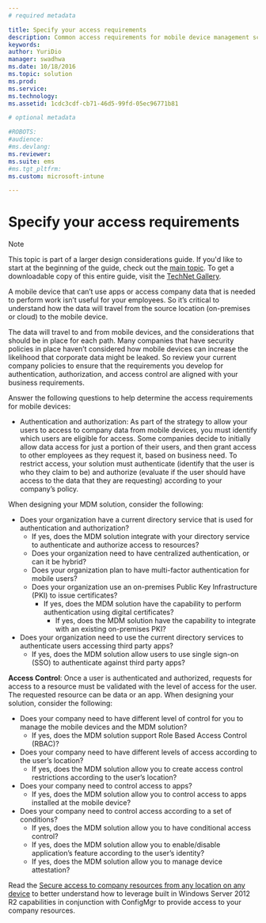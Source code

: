 ```yaml
---
# required metadata

title: Specify your access requirements
description: Common access requirements for mobile device management scenario.
keywords:
author: YuriDio
manager: swadhwa
ms.date: 10/18/2016
ms.topic: solution
ms.prod:
ms.service: 
ms.technology:
ms.assetid: 1cdc3cdf-cb71-46d5-99fd-05ec96771b81

# optional metadata

#ROBOTS:
#audience:
#ms.devlang:
ms.reviewer: 
ms.suite: ems
#ms.tgt_pltfrm:
ms.custom: microsoft-intune

---
```


# Specify your access requirements

>[!NOTE]
>This topic is part of a larger design considerations guide. If you'd like to start at the beginning of the guide, check out the [main topic](mdm-design-considerations-guide.md). To get a downloadable copy of this entire guide, visit the [TechNet Gallery](https://gallery.technet.microsoft.com/Mobile-Device-Management-7d401582).

A mobile device that can’t use apps or access company data that is needed to perform work isn’t useful for your employees. So it’s critical to understand how the data will travel from the source location (on-premises or cloud) to the mobile device. 

The data will travel to and from mobile devices, and the considerations that should be in place for each path. Many companies that have security policies in place haven’t considered how mobile devices can increase the likelihood that corporate data might be leaked. So review your current company policies to ensure that the requirements you develop for authentication, authorization, and access control are aligned with your business requirements.
 
Answer the following questions to help determine the access requirements for mobile devices:

- Authentication and authorization: As part of the strategy to allow your users to access to company data from mobile devices, you must identify which users are eligible for access. Some companies decide to initially allow data access for just a portion of their users, and then grant access to other employees as they request it, based on business need. To restrict access, your solution must authenticate (identify that the user is who they claim to be) and authorize (evaluate if the user should have access to the data that they are requesting) according to your company’s policy. 

When designing your MDM solution, consider the following:

- Does your organization have a current directory service that is used for authentication and authorization?
	- If yes, does the MDM solution integrate with your directory service to authenticate and authorize access to resources?
	- Does your organization need to have centralized authentication, or can it be hybrid?
	- Does your organization plan to have multi-factor authentication for mobile users?
	- Does your organization use an on-premises Public Key Infrastructure (PKI) to issue certificates?
		- If yes, does the MDM solution have the capability to perform authentication using digital certificates?
			- If yes, does the MDM solution have the capability to integrate with an existing on-premises PKI?
- Does your organization need to use the current directory services to authenticate users accessing third party apps?
	- If yes, does the MDM solution allow users to use single sign-on (SSO) to authenticate against third party apps?


**Access Control**: Once a user is authenticated and authorized, requests for access to a resource must be validated with the level of access for the user. The requested resource can be data or an app. When designing your solution, consider the following:

- Does your company need to have different level of control for you to manage the mobile devices and the MDM solution?
	- If yes, does the MDM solution support Role Based Access Control (RBAC)?
- Does your company need to have different levels of access according to the user’s location?
	- If yes, does the MDM solution allow you to create access control restrictions according to the user’s location?
- Does your company need to control access to apps?
	- If yes, does the MDM solution allow you to control access to apps installed at the mobile device?
- Does your company need to control access according to a set of conditions?
	- If yes, does the MDM solution allow you to have conditional access control?
	- If yes, does the MDM solution allow you to enable/disable application’s feature according to the user’s identity?
	- If yes, does the MDM solution allow you to manage device attestation?

Read the [Secure access to company resources from any location on any device](https://technet.microsoft.com/library/dn550982) to better understand how to leverage built in Windows Server 2012 R2 capabilities in conjunction with ConfigMgr to provide access to your company resources. 
